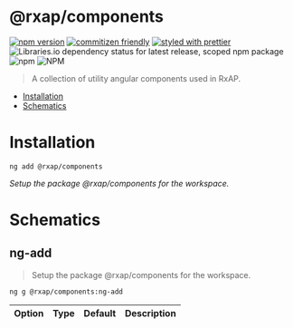 @rxap/components
======

[![npm version](https://img.shields.io/npm/v/@rxap/components?style=flat-square)](https://www.npmjs.com/package/@rxap/components)
[![commitizen friendly](https://img.shields.io/badge/commitizen-friendly-brightgreen.svg?style=flat-square)](https://commitizen.github.io/cz-cli/)
[![styled with prettier](https://img.shields.io/badge/styled_with-prettier-ff69b4.svg?style=flat-square)](https://github.com/prettier/prettier)
![Libraries.io dependency status for latest release, scoped npm package](https://img.shields.io/librariesio/release/npm/@rxap/components)
![npm](https://img.shields.io/npm/dm/@rxap/components)
![NPM](https://img.shields.io/npm/l/@rxap/components)

> A collection of utility angular components used in RxAP.

- [Installation](#installation)
- [Schematics](#schematics)

# Installation

```
ng add @rxap/components
```

*Setup the package @rxap/components for the workspace.*

# Schematics

## ng-add
> Setup the package @rxap/components for the workspace.

```
ng g @rxap/components:ng-add
```

Option | Type | Default | Description
--- | --- | --- | ---


